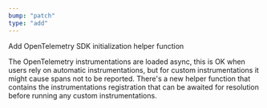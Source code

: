 ```yaml
---
bump: "patch"
type: "add"
---
```


Add OpenTelemetry SDK initialization helper function

The OpenTelemetry instrumentations are loaded async, this is OK when users rely on automatic instrumentations, but for custom instrumentations
it might cause spans not to be reported. There's a new helper function that contains the instrumentations registration that can be awaited for resolution before running any custom instrumentations.
